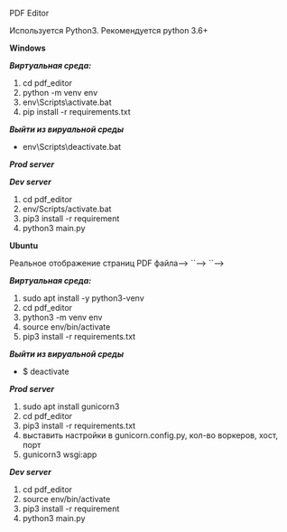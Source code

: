 PDF Editor

Используется Python3. Рекомендуется python 3.6+

**Windows**

***Виртуальная среда:***
1. cd pdf_editor
2. python -m venv env
3. env\Scripts\activate.bat
4. pip install -r requirements.txt

***Выйти из вируальной среды***
*  env\Scripts\deactivate.bat

***Prod server***


***Dev server***
1. cd pdf_editor
2. env/Scripts/activate.bat
3. pip3 install -r requirement
4. python3 main.py


**Ubuntu**

<!--**Дополнительный инструменты**-->

<!--*  При включенном параметре *PDF_SHOW_REAL_PAGE_IMAGE* в config.py-->
<!-->  Реальное отображение страниц PDF файла-->

<!--1.  sudo apt-get install libmagickwand-dev-->
<!--2.  sudo vi etc/Imagemagick-6/policy.xml-->


<!--Изменить строку-->
<!-->  `<policy domain="coder" rights="none" pattern="PDF" />`-->

<!--на-->
<!-->  `<policy domain="coder" rights="read|write" pattern="PDF" />`-->



***Виртуальная среда:***
1. sudo apt install -y python3-venv
2. cd pdf_editor
3. python3 -m venv env 
4. source env/bin/activate
5. pip3 install -r requirements.txt

***Выйти из вируальной среды***
*  $ deactivate

***Prod server***
1. sudo apt install gunicorn3
2. cd pdf_editor
2. pip3 install -r requirements.txt
3. выставить настройки в gunicorn.config.py, кол-во воркеров, хост, порт
3. gunicorn3 wsgi:app

***Dev server***
1. cd pdf_editor
2. source env/bin/activate
3. pip3 install -r requirement
3. python3 main.py

